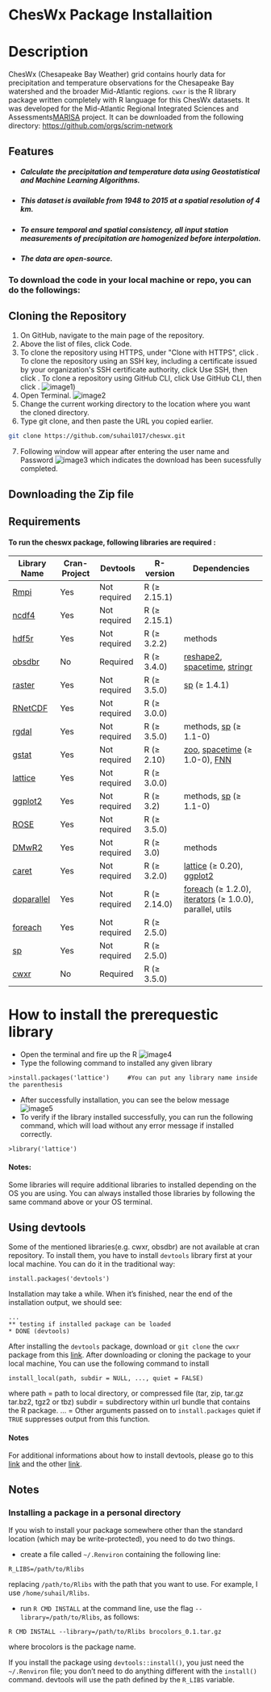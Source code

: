 

# ChesWx Package Installaition


# Description

ChesWx (Chesapeake Bay Weather) grid contains hourly data for precipitation and temperature observations for the Chesapeake Bay watershed and the broader Mid-Atlantic regions.  `cwxr` is the R library package written completely with R language for this ChesWx datasets. It was developed for the Mid-Atlantic Regional Integrated Sciences and Assessments[MARISA](https://www.marisa.psu.edu/about/) project. It  can be downloaded from the following directory:
<https://github.com/orgs/scrim-network>
## Features

- ##### Calculate the precipitation and temperature data using Geostatistical  and Machine Learning Algorithms.
- ##### This dataset is available from 1948 to 2015 at a spatial resolution of 4 km.
- ##### To ensure temporal and spatial consistency, all input station measurements of precipitation are homogenized before interpolation. 
- ##### The data are open-source.
### To download the code in your local machine or repo, you can do the followings:
## Cloning the Repository
1. On GitHub, navigate to the main page of the repository.
2. Above the list of files, click  Code.
3. To clone the repository using HTTPS, under "Clone with HTTPS", click . To clone the repository using an SSH key, including a certificate issued by your organization's SSH certificate authority, click Use SSH, then click . To clone a repository using GitHub CLI, click Use GitHub CLI, then click .
![image1](https://drive.google.com/uc?export=view&id=1aPFKDsLSbc5wn3XriP1TpHIEvNPzBDlV))
4. Open Terminal.
![image2](https://drive.google.com/uc?export=view&id=1i4aPj5_BfrIs5-TKEDUJFv_vP0owJ5fG)
5. Change the current working directory to the location where you want the cloned directory.
6. Type git clone, and then paste the URL you copied earlier.
```sh
git clone https://github.com/suhail017/cheswx.git
```
7. Following window will appear after entering the user name and Password
![image3](https://drive.google.com/uc?export=view&id=1JkUKdPXQx9zcaqhYzstWU7XtwtIa6sc7)
which indicates the download has been sucessfully completed. 

## Downloading the Zip file





## Requirements

#### To run the cheswx package, following libraries are required :
| Library Name     | Cran-Project | Devtools | R-version|Dependencies|
| ----------- | ----------- | -------|---------|--------|
| [Rmpi](https://cran.r-project.org/web/packages/Rmpi/index.html)    | Yes      | Not required|R (≥ 2.15.1)
| [ncdf4](https://cran.r-project.org/web/packages/ncdf4/index.html)  | Yes      | Not required|R (≥ 2.15.1)
| [hdf5r](https://cran.r-project.org/web/packages/hdf5r/index.html)  | Yes      | Not required|R (≥ 3.2.2)|methods
| [obsdbr](https://github.com/scrim-network/obsdbr)   | No      |  Required|R (≥ 3.4.0)|[reshape2](https://cran.r-project.org/web/packages/reshape2/index.html), [spacetime](https://cran.r-project.org/web/packages/spacetime/index.html), [stringr](https://cran.r-project.org/web/packages/stringr/index.html)
| [raster](https://cran.r-project.org/web/packages/raster/index.html)  | Yes      | Not required|R (≥ 3.5.0)|[sp](https://cran.r-project.org/web/packages/sp/index.html)  (≥ 1.4.1)|
| [RNetCDF](https://cran.r-project.org/web/packages/RNetCDF/index.html)   | Yes      | Not required|R (≥ 3.0.0)
| [rgdal](https://cran.r-project.org/web/packages/rgdal/index.html)    | Yes      | Not required|R (≥ 3.5.0)|methods, [sp](https://cran.r-project.org/web/packages/sp/index.html) (≥ 1.1-0)
| [gstat](https://cran.r-project.org/web/packages/gstat/index.html)  | Yes| Not required| R (≥ 2.10)|[zoo](https://cran.r-project.org/web/packages/zoo/index.html), [spacetime](https://cran.r-project.org/web/packages/spacetime/index.html) (≥ 1.0-0), [FNN](https://cran.r-project.org/web/packages/FNN/index.html)|
| [lattice](https://cran.r-project.org/web/packages/lattice/index.html) | Yes      | Not required| R (≥ 3.0.0)|
| [ggplot2](https://cran.r-project.org/web/packages/ggplot2/index.html) | Yes      | Not required|R (≥ 3.2)|methods, [sp](https://cran.r-project.org/web/packages/sp/index.html) (≥ 1.1-0)|
| [ROSE](https://cran.r-project.org/web/packages/rgdal/index.html)  | Yes      | Not required| R (≥ 3.5.0)|
| [DMwR2](https://cran.r-project.org/web/packages/DMwR2/index.html)   | Yes      | Not required|R (≥ 3.0)|methods|
| [caret](https://cran.r-project.org/web/packages/caret/index.html) | Yes      | Not required|R (≥ 3.2.0)|[lattice](https://cran.r-project.org/web/packages/lattice/index.html) (≥ 0.20), [ggplot2](https://cran.r-project.org/web/packages/ggplot2/index.html)|
| [doparallel](https://cran.r-project.org/web/packages/doparallel/index.html)  | Yes      | Not required|R (≥ 2.14.0)|[foreach](https://cran.r-project.org/web/packages/foreach/index.html) (≥ 1.2.0), [iterators](https://cran.r-project.org/web/packages/iterators/index.html) (≥ 1.0.0), parallel, utils|
| [foreach](https://cran.r-project.org/web/packages/foreach/index.html)  | Yes      | Not required|R (≥ 2.5.0)|
|[sp](https://cran.r-project.org/web/packages/foreach/index.html)|Yes|Not required|R (≥ 2.5.0)
| [cwxr](https://github.com/scrim-network/obsdbr)   | No      |  Required|R (≥ 3.5.0)





# How to install the prerequestic library
- Open the terminal and fire up the R
![image4](https://drive.google.com/uc?export=view&id=1eLDUvW36pqZulk7Mon0vBHUImeQuPB7m)
- Type the following command to installed any given library 
```
>install.packages('lattice')     #You can put any library name inside the parenthesis
```
- After successfully installation, you can see the below message
![image5](https://drive.google.com/uc?export=view&id=1er2eLbINFpq3Q5Kmd-gZO4Kc2Mo3E_0_)
- To verify if the library installed successfully, you can run the following command, which will load without any error message if installed correctly.
``` 
>library('lattice')
```
#### Notes: 
Some libraries will require  additional libraries to installed depending on the OS you are using. You can always installed those libraries by following the same command above or your OS terminal.  

## Using devtools
Some of the mentioned libraries(e.g. cwxr, obsdbr) are not available at cran repository. To install them, you have to install `devtools` library first at your local machine. You can do it in the traditional way:
```
install.packages('devtools')
```
Installation may take a while. When it’s finished, near the end of the installation output, we should see:
```
...
** testing if installed package can be loaded
* DONE (devtools)
```
After installing the `devtools` package, download or `git clone` the `cwxr` package from this [link](www.github.com/suhail017).
After downloading or cloning the package to your local machine, You can use the following command to install 
```
install_local(path, subdir = NULL, ..., quiet = FALSE)
```
where 
path = path to local directory, or compressed file (tar, zip, tar.gz tar.bz2, tgz2 or tbz)
subdir = subdirectory within url bundle that contains the R package.
... = Other arguments passed on to `install.packages`
quiet if  `TRUE`  suppresses output from this function.

#### Notes
For additional informations about how to install devtools, please go to this [link](https://www.digitalocean.com/community/tutorials/how-to-install-r-packages-using-devtools-on-ubuntu-18-04) and the other 
[link](https://uoftcoders.github.io/studyGroup/lessons/r/packages/lesson/).


## Notes
### Installing a package in a personal directory

If you wish to install your package somewhere other than the standard location (which may be write-protected), you need to do two things.

- create a file called  `~/.Renviron`  containing the following line:

```
R_LIBS=/path/to/Rlibs

```

replacing  `/path/to/Rlibs`  with the path that you want to use. For example, I use  `/home/suhail/Rlibs`.

-  run  `R CMD INSTALL`  at the command line, use the flag  `--library=/path/to/Rlibs`, as follows:

```
R CMD INSTALL --library=/path/to/Rlibs brocolors_0.1.tar.gz

```
where brocolors is the package name.

If you install the package using  `devtools::install()`, you just need the  `~/.Renviron`  file; you don’t need to do anything different with the  `install()`  command. devtools will use the path defined by the  `R_LIBS`  variable.
